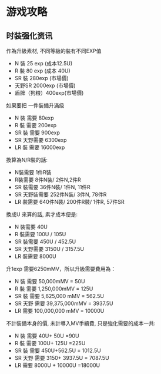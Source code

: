 # 游戏攻略

## 时装强化资讯

作為升級素材, 不同等級的裝有不同EXP值

- N 裝 25 exp (成本12.5U)
- R 裝 80 exp (成本 40U)
- SR 裝 280exp (市場價)
- 天野SR 2000exp (市場價)
- 盾牌（狗粮）400exp(市場價)

如果要把 一件裝備升滿级

- N 裝 需要 80exp
- R 裝 需要 200exp
- SR 裝 需要 900exp
- SR 天野需要 6300exp
- LR 裝 需要 16000exp

換算為N/R裝的話:

- N裝需要 1件R裝
- R裝需要 8件N裝/ 2件N,2件R
- SR 裝需要 36件N裝/ 1件N, 11件R
- SR 天野裝需要 252件N裝/ 3件N, 78件R
- LR 裝需要 640件N裝/ 200件R裝/  1件R, 57件SR

換成U 來算的話, 素才成本便是:

- N 裝需要 40U
- R 裝需要 100U / 105U
- SR 裝需要 450U / 452.5U
- SR 天野需要 3150U / 3157.5U
- LR 裝需要 8000U 

升1exp 需要6250mMV，所以升級需要費用為：

- N 裝 需要 50,000mMV = 50U
- R 裝 需要 1,250,000mMV = 125U
- SR 裝 需要 5,625,000 mMV = 562.5U
- SR 天野 需要 39,375,000mMV = 3937.5U
- LR 需要 100,000,000 mMV = 10000U

不計裝備本身的價, 未計導入MV手續費, 只是強化需要的成本一共:

- N 裝 需要 40U+ 50U =90U 
- R 裝 需要 100U+ 125U =225U
- SR 裝 需要 450U+562.5U = 1012.5U
- SR 天野 需要 3150+ 3937.5U = 7087.5U
- LR 需要 8000U + 10000U =18000U
